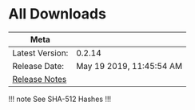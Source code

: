# All Downloads
| Meta                                            ||
| ------------------- | -------------------------- |
| Latest Version:     | 0.2.14            |
| Release Date:       | May 19 2019,  11:45:54 AM|
| [Release Notes](/FAQ/release-notes.html)        ||

<Download
version="0.2.14"
linux_main='Quark-linux-x86_64-0.2.14.AppImage'
linux_other='["Quark-linux-amd64-0.2.14.deb","Quark-linux-x64-0.2.14.tar.gz"]'
windows_main='Quark-win-0.2.14.exe'
windows_other='["Quark-win-x64-0.2.14.zip"]'
/>
!!! note See SHA-512 Hashes
<DropDown>
<ReleaseNotes :sha='{
    "Quark-linux-amd64-0.2.14.deb": "XXFO9HDeFcohYGWUh5LXNulYMZcIkJQAeNeHl3nyjg98SPOGXIGCdRsJLJl89kzFwZNNV3+QZ9g93OrKsDa9Lw==",
    "Quark-win-0.2.14.exe": "iSd4Tvn02DoxT0aYngJfWwleEBHxlQlH1AUTH3V9D0eFy1ENFHMPDXn1zQ2t1k7eIhoV7p+fvGuaZuTEcjpPnQ==",
    "Quark-win-x64-0.2.14.zip": "VfMcJiYjyXKf9ATdPBcNK3qkZIx/JdEgHNni/GmvnHzoHyXXIRZChk2pTfrfFqpyaOUP++UfpxmNy+Tu7HB8Vg==",
    "Quark-linux-x64-0.2.14.tar.gz": "kVpA0d5mYh1RfqSmuPRxhd5v3mPlvwjsd0SjhLGDnwlQopDV8PAFI8AqFx/3DoFmStxz4U2QORy551DQIOmskQ==",
    "Quark-linux-x86_64-0.2.14.AppImage": "QuCYQ8IqQCVRthKhqzdk5t9oGwbgFAMtsyqWI26C4b2ubYO3jACabl4MbiYqqaJEuGFOrZTP5kuJ2YGqPE3ESA=="
}' />
</DropDown>
!!!

